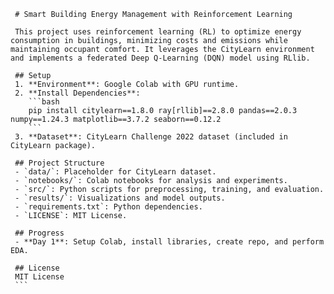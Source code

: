      # Smart Building Energy Management with Reinforcement Learning

     This project uses reinforcement learning (RL) to optimize energy consumption in buildings, minimizing costs and emissions while maintaining occupant comfort. It leverages the CityLearn environment and implements a federated Deep Q-Learning (DQN) model using RLlib.

     ## Setup
     1. **Environment**: Google Colab with GPU runtime.
     2. **Install Dependencies**:
        ```bash
        pip install citylearn==1.8.0 ray[rllib]==2.8.0 pandas==2.0.3 numpy==1.24.3 matplotlib==3.7.2 seaborn==0.12.2
        ```
     3. **Dataset**: CityLearn Challenge 2022 dataset (included in CityLearn package).

     ## Project Structure
     - `data/`: Placeholder for CityLearn dataset.
     - `notebooks/`: Colab notebooks for analysis and experiments.
     - `src/`: Python scripts for preprocessing, training, and evaluation.
     - `results/`: Visualizations and model outputs.
     - `requirements.txt`: Python dependencies.
     - `LICENSE`: MIT License.

     ## Progress
     - **Day 1**: Setup Colab, install libraries, create repo, and perform EDA.

     ## License
     MIT License
     ```
